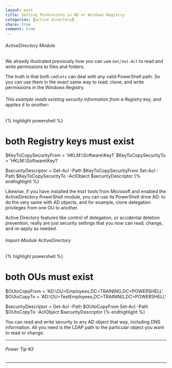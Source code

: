 ```yaml
---
layout: post
title: Setting Permissions in AD or Windows Registry
categories: [active directory]
share: true
comment: true
---
```

###### ActiveDirectory Module

We already illustrated previously how you can use `Get/Set-Acl` to read and write permissions to files and folders.

The truth is that both `cmdlets` can deal with any valid PowerShell path. So you can use them in the exact same way to read, clone, and write permissions in the Windows Registry.


###### This example reads existing security information from a Registry key, and applies it to another:

{% highlight powershell %}
# both Registry keys must exist
$KeyToCopySecurityFrom = 'HKLM:\Software\Key1'
$KeyToCopySecurityTo = 'HKLM:\Software\Key1'

$securityDescriptor = Get-Acl -Path $KeyToCopySecurityFrom
Set-Acl -Path $KeyToCopySecurityTo -AclObject $securityDescriptor
{% endhighlight %}

Likewise, if you have installed the `RSAT` tools from Microsoft and enabled the ActiveDirectory PowerShell module, you can use its PowerShell drive AD: to do the very same with AD objects, and for example, clone delegation privileges from one OU to another.

Active Directory features like control of delegation, or accidental deletion prevention, really are just security settings that you now can read, change, and re-apply as needed.


###### Import-Module ActiveDirectory

{% highlight powershell %}
# both OUs must exist
$OUtoCopyFrom = 'AD:\OU=Employees,DC=TRAINING,DC=POWERSHELL'
$OUtoCopyTo = 'AD:\OU=TestEmployees,DC=TRAINING,DC=POWERSHELL'

$securityDescriptor = Get-Acl -Path $OUtoCopyFrom
Set-Acl -Path $OUtoCopyTo -AclObject $securityDescriptor
{% endhighlight %}

You can read and write security to any AD object that way, including DNS information. All you need is the LDAP path to the particular object you want to read or change.


---

###### Power Tip #3

---
